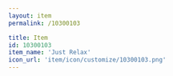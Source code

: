 ```yaml
---
layout: item
permalink: /10300103

title: Item
id: 10300103
item_name: 'Just Relax'
icon_url: 'item/icon/customize/10300103.png'
---
```

